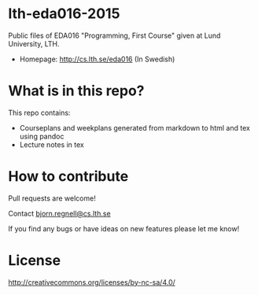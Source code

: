 # lth-eda016-2015
Public files of EDA016 "Programming, First Course" given at Lund University, LTH.
  * Homepage: http://cs.lth.se/eda016 (In Swedish)

# What is in this repo?
This repo contains:
  * Courseplans and weekplans generated from markdown to html and tex using pandoc
  * Lecture notes in tex

# How to contribute
Pull requests are welcome! 

Contact bjorn.regnell@cs.lth.se

If you find any bugs or have ideas on new features please let me know!

# License
http://creativecommons.org/licenses/by-nc-sa/4.0/ 
